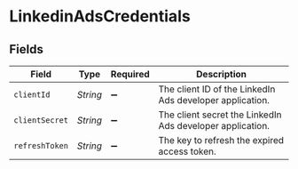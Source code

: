 # LinkedinAdsCredentials


## Fields

| Field                                                     | Type                                                      | Required                                                  | Description                                               |
| --------------------------------------------------------- | --------------------------------------------------------- | --------------------------------------------------------- | --------------------------------------------------------- |
| `clientId`                                                | *String*                                                  | :heavy_minus_sign:                                        | The client ID of the LinkedIn Ads developer application.  |
| `clientSecret`                                            | *String*                                                  | :heavy_minus_sign:                                        | The client secret the LinkedIn Ads developer application. |
| `refreshToken`                                            | *String*                                                  | :heavy_minus_sign:                                        | The key to refresh the expired access token.              |